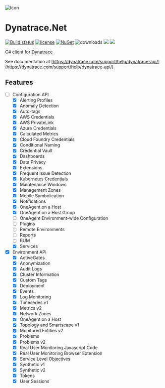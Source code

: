 ![Icon](https://i.imgur.com/qMwX65s.jpg)
# Dynatrace.Net 
[![Build status](https://ci.appveyor.com/api/projects/status/580qa5qts41o6fv7?svg=true)](https://ci.appveyor.com/project/lvermeulen/dynatrace-net)
 [![license](https://img.shields.io/github/license/lvermeulen/Dynatrace.Net.svg?maxAge=2592000)](https://github.com/lvermeulen/Dynatrace.Net/blob/master/LICENSE)
 [![NuGet](https://img.shields.io/nuget/vpre/Api.Dynatrace.Net.svg?maxAge=2592000)](https://www.nuget.org/packages/Api.Dynatrace.Net/)
 ![downloads](https://img.shields.io/nuget/dt/Api.Dynatrace.Net)
 ![](https://img.shields.io/badge/.net-4.5.2-yellowgreen.svg) ![](https://img.shields.io/badge/netstandard-1.4-yellowgreen.svg)

C# client for [Dynatrace](https://dynatrace.com/)

See documentation at [https://dynatrace.com/support/help/dynatrace-api/](https://dynatrace.com/support/help/dynatrace-api/)

## Features
* [ ] Configuration API
  * [X] Alerting Profiles
  * [X] Anomaly Detection
  * [X] Auto-tags
  * [X] AWS Credentials
  * [X] AWS PrivateLink
  * [X] Azure Credentials
  * [X] Calculated Metrics
  * [X] Cloud Foundry Credentials
  * [X] Conditional Naming
  * [X] Credential Vault
  * [X] Dashboards
  * [X] Data Privacy
  * [X] Extensions
  * [X] Frequent Issue Detection
  * [X] Kubernetes Credentials
  * [X] Maintenance Windows
  * [X] Management Zones
  * [X] Mobile Symbolication
  * [X] Notifications
  * [X] OneAgent on a Host
  * [X] OneAgent on a Host Group
  * [ ] OneAgent Environment-wide Configuration
  * [ ] Plugins
  * [ ] Remote Environments
  * [ ] Reports
  * [ ] RUM
  * [X] Services
* [X] Environment API
  * [X] ActiveGates
  * [X] Anonymization
  * [X] Audit Logs
  * [X] Cluster Information
  * [X] Custom Tags
  * [X] Deployment
  * [X] Events
  * [X] Log Monitoring
  * [X] Timeseries v1
  * [X] Metrics v2
  * [X] Network Zones
  * [X] OneAgent on a Host
  * [X] Topology and Smartscape v1
  * [X] Monitored Entities v2
  * [X] Problems
  * [X] Problems v2
  * [X] Real User Monitoring Javascript Code
  * [X] Real User Monitoring Browser Extension
  * [X] Service Level Objectives
  * [X] Synthetic v1
  * [X] Synthetic v2
  * [X] Tokens
  * [X] User Sessions
